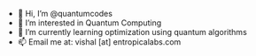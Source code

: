 - 👋 Hi, I’m @quantumcodes
- 👀 I’m interested in Quantum Computing
- 🌱 I’m currently learning optimization using quantum algorithms
- 📫 Email me at: vishal [at] entropicalabs.com 

<!---
quantumcodes/quantumcodes is a ✨ special ✨ repository because its `README.md` (this file) appears on your GitHub profile.
You can click the Preview link to take a look at your changes.
--->

